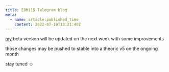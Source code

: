 ```yaml
---
title: EDM115 Telegram blog
meta:
  - name: article:published_time
    content: 2022-07-10T13:21:40Z
---
```


[my](https://t.me/unzip_edm115bot) beta version will be updated on the next week with some improvements

those changes may be pushed to stable into a theoric v5 on the ongoing month

stay tuned ☺️
